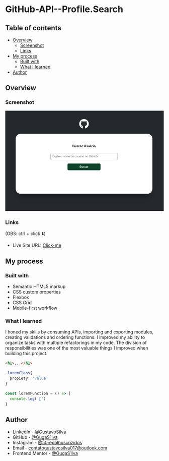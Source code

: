 # GitHub-API--Profile.Search

## Table of contents

- [Overview](#overview)
  - [Screenshot](#screenshot)
  - [Links](#links)
- [My process](#my-process)
  - [Built with](#built-with)
  - [What I learned](#what-i-learned)
- [Author](#author)

## Overview

### Screenshot

![](src/images/preview.png)

### Links

(OBS: ctrl + click ⬇️)
- Live Site URL: [Click-me](https://gugas1lva.github.io/GugaT-012--Quest.JS.Avancado/)

## My process

### Built with

- Semantic HTML5 markup
- CSS custom properties
- Flexbox
- CSS Grid
- Mobile-first workflow

### What I learned

I honed my skills by consuming APIs, importing and exporting modules, creating validations and ordering functions.
I improved my ability to organize tasks with multiple refactorings in my code. The division of responsibilities was one of the most valuable things I improved when building this project.

```html
<h1>...</h1>
```
```css
.loremClass{
  propiety: 'value'
}
```
```js
const loremFunction = () => {
  console.log('🎉')
}
```

## Author

- LinkedIn - [@GustavoSilva](https://www.linkedin.com/in/guga-silva-124706233/)
- GitHub - [@GugaS1lva](https://github.com/GugaS1lva)
- Instagram - [@50repolhoscozidos](https://www.instagram.com/50repolhoscozidos/)
- Email - [contatogustavosilva017@outlook.com](mailto:contatogustavosilva017@outlook.com)
- Frontend Mentor - [@GugaS1lva](https://www.frontendmentor.io/profile/GugaS1lva)
